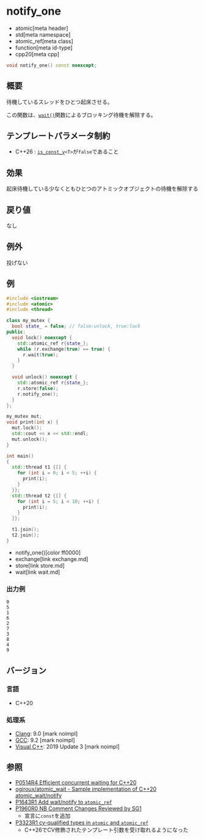 # notify_one
* atomic[meta header]
* std[meta namespace]
* atomic_ref[meta class]
* function[meta id-type]
* cpp20[meta cpp]

```cpp
void notify_one() const noexcept;
```

## 概要
待機しているスレッドをひとつ起床させる。

この関数は、[`wait()`](wait.md)関数によるブロッキング待機を解除する。


## テンプレートパラメータ制約
- C++26 : [`is_const_v`](/reference/type_traits/is_const.md)`<T>`が`false`であること


## 効果
起床待機している少なくともひとつのアトミックオブジェクトの待機を解除する


## 戻り値
なし


## 例外
投げない


## 例
```cpp example
#include <iostream>
#include <atomic>
#include <thread>

class my_mutex {
  bool state_ = false; // false:unlock, true:lock
public:
  void lock() noexcept {
    std::atomic_ref r{state_};
    while (r.exchange(true) == true) {
      r.wait(true);
    }
  }

  void unlock() noexcept {
    std::atomic_ref r{state_};
    r.store(false);
    r.notify_one();
  }
};

my_mutex mut;
void print(int x) {
  mut.lock();
  std::cout << x << std::endl;
  mut.unlock();
}

int main()
{
  std::thread t1 {[] {
    for (int i = 0; i < 5; ++i) {
      print(i);
    }
  }};
  std::thread t2 {[] {
    for (int i = 5; i < 10; ++i) {
      print(i);
    }
  }};

  t1.join();
  t2.join();
}
```
* notify_one()[color ff0000]
* exchange[link exchange.md]
* store[link store.md]
* wait[link wait.md]

### 出力例
```
0
5
1
6
2
7
3
8
4
9
```


## バージョン
### 言語
- C++20

### 処理系
- [Clang](/implementation.md#clang): 9.0 [mark noimpl]
- [GCC](/implementation.md#gcc): 9.2 [mark noimpl]
- [Visual C++](/implementation.md#visual_cpp): 2019 Update 3 [mark noimpl]


## 参照
- [P0514R4 Efficient concurrent waiting for C++20](http://www.open-std.org/jtc1/sc22/wg21/docs/papers/2018/p0514r4.pdf)
- [ogiroux/atomic_wait - Sample implementation of C++20 atomic_wait/notify](https://github.com/ogiroux/atomic_wait)
- [P1643R1 Add wait/notify to `atomic_ref`](http://www.open-std.org/jtc1/sc22/wg21/docs/papers/2019/p1643r1.html)
- [P1960R0 NB Comment Changes Reviewed by SG1](http://www.open-std.org/jtc1/sc22/wg21/docs/papers/2019/p1960r0.html)
    - 宣言に`const`を追加
- [P3323R1 cv-qualified types in `atomic` and `atomic_ref`](https://open-std.org/jtc1/sc22/wg21/docs/papers/2024/p3323r1.html)
    - C++26でCV修飾されたテンプレート引数を受け取れるようになった
